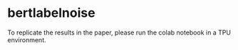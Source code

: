 # bertlabelnoise

To replicate the results in the paper, please run the colab notebook in a TPU environment.
